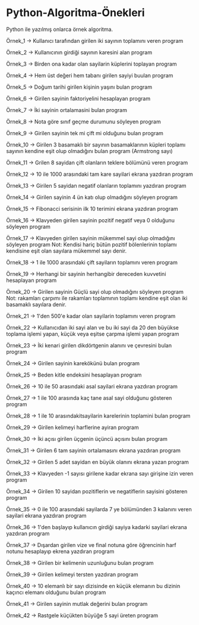 # Python-Algoritma-Önekleri
Python ile yazılmış onlarca örnek algoritma.

Örnek_1 -> Kullanıcı tarafından girilen iki sayının toplamını veren program 

Örnek_2 -> Kullanıcının girdiği sayının karesini alan program

Örnek_3 -> Birden ona kadar olan sayilarin küplerini toplayan program

Örnek_4 -> Hem üst değeri hem tabanı girilen sayiyi buulan program

Örnek_5 -> Doğum tarihi girilen kişinin yaşını bulan program

Örnek_6 -> Girilen sayinin faktoriyelini hesaplayan program

Örnek_7 -> İki sayinin ortalamasini bulan program

Örnek_8 -> Nota göre sınıf geçme durumunu söyleyen program

Örnek_9 -> Girilen sayinin tek mi çift mi olduğunu bulan program

Örnek_10 -> Girilen 3 basamaklı bir sayının basamaklarının küpleri toplamı sayının
kendine eşit olup olmadığını bulan program (Armstrong sayı)

Örnek_11 -> Grilen 8 sayidan çift olanların teklere bölümünü veren program

Örnek_12 -> 10 ile 1000 arasındaki tam kare sayilari ekrana yazdıran program

Örnek_13 -> Girilen 5 sayidan negatif olanların toplamını yazdıran program

Örnek_14 -> Girilen sayinin 4 ün katı olup olmadığını söyleyen program

Örnek_15 -> Fibonacci serisinin ilk 10 terimini ekrana yazdıran program

Örnek_16 -> Klavyeden girilen sayinin pozitif negatif veya 0 olduğunu söyleyen program

Örnek_17 -> Klavyeden girilen sayinin mükemmel sayi olup olmadığını söyleyen program
Not: Kendisi hariç bütün pozitif bölenlerinin toplamı kendisine eşit olan sayılara mükemmel sayı denir.

Örnek_18 -> 1 ile 1000 arasındaki çift sayiların toplamını veren program

Örnek_19 -> Herhangi bir sayinin herhangibir dereceden kuvvetini hesaplayan program

Örnek_20 -> Girilen sayinin Güçlü sayi olup olmadığını söyleyen program
Not: rakamları çarpımı ile rakamları toplamının toplamı kendine
eşit olan iki basamaklı sayılara denir.

Örnek_21 -> 1'den 500'e kadar olan sayilarin toplamını veren program

Örnek_22 -> Kullanıcıdan iki sayi alan ve bu iki sayi da 20 den büyükse toplama işlemi yapan, küçük
veya eşitse çarpma işlemi yapan program

Örnek_23 -> İki kenari girilen dikdörtgenin alanını ve çevresini bulan program

Örnek_24 -> Girilen sayinin karekökünü bulan program

Örnek_25 -> Beden kitle endeksini hesaplayan program

Örnek_26 -> 10 ile 50 arasındaki asal sayilari ekrana yazdıran program

Örnek_27 -> 1 ile 100 arasında kaç tane asal sayi olduğunu gösteren program

Örnek_28 -> 1 ile 10 arasındakitsayilarin karelerinin toplamini bulan program

Örnek_29 -> Girilen kelimeyi harflerine ayiran program

Örnek_30 -> İki açısı girilen üçgenin üçüncü açısını bulan program

Örnek_31 -> Girilen 6 tam sayinin ortalamasını ekrana yazdıran program

Örnek_32 -> Girilen 5 adet sayidan en büyük olanını ekrana yazan program

Örnek_33 -> Klavyeden -1 sayısı girilene kadar ekrana sayı girişine izin veren program

Örnek_34 -> Girilen 10 sayidan pozitiflerin ve negatiflerin sayisini gösteren program

Örnek_35 -> 0 ile 100 arasındaki sayilarda 7 ye bölümünden 3 kalanını veren
sayilari ekrana yazdıran program

Örnek_36 -> 1'den başlayıp kullanıcın girdiği sayiya kadarki sayilari ekrana yazdıran program

Örnek_37 -> Dışardan girilen vize ve final notuna göre öğrencinin harf notunu hesaplayıp ekrena yazdıran program

Örnek_38 -> Girilen bir kelimenin uzunluğunu bulan program

Örnek_39 -> Girilen kelimeyi tersten yazdıran program

Örnek_40 -> 10 elemanlı bir sayı dizisinde en küçük  elemanın bu dizinin kaçıncı elemanı
olduğunu bulan program

Örnek_41 -> Girilen sayinin mutlak değerini bulan program

Örnek_42 -> Rastgele  küçükten büyüğe 5 sayi üreten program
